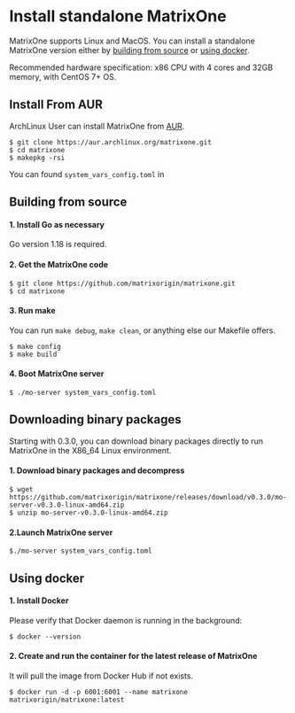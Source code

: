 # **Install standalone MatrixOne**

MatrixOne supports Linux and MacOS. You can install a standalone MatrixOne version either by [building from source](#building-from-source) or [using docker](#using-docker).

Recommended hardware specification: x86 CPU with 4 cores and 32GB memory, with CentOS 7+ OS.

## **Install From AUR**

ArchLinux User can install MatrixOne from [AUR](https://aur.archlinux.org/packages/matrixone).

```
$ git clone https://aur.archlinux.org/matrixone.git
$ cd matrixone
$ makepkg -rsi
```

You can found `system_vars_config.toml` in
## **Building from source**

#### 1. Install Go as necessary


Go version 1.18 is required.
  

#### 2. Get the MatrixOne code

```
$ git clone https://github.com/matrixorigin/matrixone.git
$ cd matrixone
```

#### 3. Run make

   You can run `make debug`, `make clean`, or anything else our Makefile offers.

```
$ make config
$ make build
```

#### 4. Boot MatrixOne server

```
$ ./mo-server system_vars_config.toml
```

## **Downloading binary packages**

Starting with 0.3.0, you can download binary packages directly to run MatrixOne in the X86_64 Linux environment.

#### 1. Download binary packages and decompress

```
$ wget https://github.com/matrixorigin/matrixone/releases/download/v0.3.0/mo-server-v0.3.0-linux-amd64.zip
$ unzip mo-server-v0.3.0-linux-amd64.zip
```
#### 2.Launch MatrixOne server

```
$./mo-server system_vars_config.toml
```


## **Using docker**

#### 1. Install Docker
Please verify that Docker daemon is running in the background:

```
$ docker --version
```
#### 2. Create and run the container for the latest release of MatrixOne
It will pull the image from Docker Hub if not exists.

```
$ docker run -d -p 6001:6001 --name matrixone matrixorigin/matrixone:latest
```
